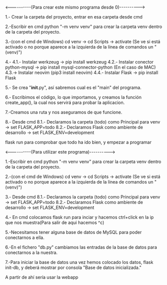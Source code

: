 <----------(Para crear este mismo programa desde 0)---------->


1.- Crear la carpeta del proyecto, entrar en esa carpeta desde cmd

2.-Escribir en cmd python "-m venv venv" para crear la carpeta venv dentro de la carpeta del proyecto.

3.-(con el cmd de Windows)  cd  venv -> cd Scripts -> activate
(Se ve si está activado o no porque aparece a la izquierda de la línea de comandos un "(venv)")

4.-
	4.1.- Instalar werkzeug -> pip install werkzeug
	4.2.- Instalar conector python-mysql -> pip install mysql-connector-python
	(En el caso de MAC) 4.3.-> Instalar neovim (pip3 install neovim)
	4.4.- Instalar Flask -> pip install Flask

5.- Se crea "__init__.py", así sabremos cual es el "main" del programa.

6.- Escribimos el código, lo que importamos, y creamos la función create_app(), la cual nos servirá para probar la aplicacion.

7.-Creamos una ruta y nos aseguramos de que funcione.

8.- Desde cmd
	8.1.- Declaramos la carpeta (todo) como Principal para venv -> set FLASK_APP=todo
	8.2.- Declaramos Flask como ambiente de desarrollo -> set FLASK_ENV=development

flask run para comprobar que todo ha ido bien, y empezar a programar






<----------(Para utilizar este programa)---------->


1.-Escribir en cmd python "-m venv venv" para crear la carpeta venv dentro de la carpeta del proyecto.

2.-(con el cmd de Windows)  cd  venv -> cd Scripts -> activate
(Se ve si está activado o no porque aparece a la izquierda de la línea de comandos un "(venv)")

3.- Desde cmd
	8.1.- Declaramos la carpeta (todo) como Principal para venv -> set FLASK_APP=todo
	8.2.- Declaramos Flask como ambiente de desarrollo -> set FLASK_ENV=development

4.- En cmd colocamos flask run para inciar y hacemos ctrl+click en la ip que nos muestra(Para salir de aqui hacemos ^c)

5.-Necesitamos tener alguna base de datos de MySQL para poder conectarnos a ella.

6.-En el fichero "db.py" cambiamos las entradas de la base de datos para conectarnos a la nuestra.

7.-Para iniciar la base de datos una vez hemos colocado los datos, flask init-db, y deberá mostrar por consola "Base de datos inicializada."

A partir de ahí sería usar la webapp
